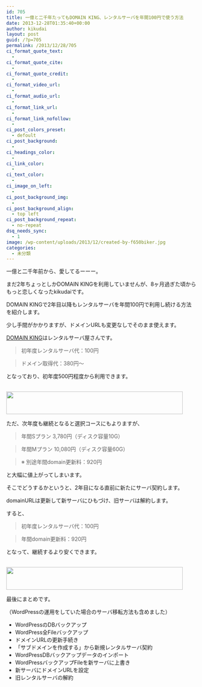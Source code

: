 ```yaml
---
id: 705
title: 一億と二千年たってもDOMAIN KING、レンタルサーバを年間100円で使う方法
date: 2013-12-28T01:35:40+00:00
author: kikudai
layout: post
guid: /?p=705
permalink: /2013/12/28/705
ci_format_quote_text:
  - 
ci_format_quote_cite:
  - 
ci_format_quote_credit:
  - 
ci_format_video_url:
  - 
ci_format_audio_url:
  - 
ci_format_link_url:
  - 
ci_format_link_nofollow:
  - 
ci_post_colors_preset:
  - defoult
ci_post_background:
  - 
ci_headings_color:
  - 
ci_link_color:
  - 
ci_text_color:
  - 
ci_image_on_left:
  - 
ci_post_background_img:
  - 
ci_post_background_align:
  - top left
ci_post_background_repeat:
  - no-repeat
dsq_needs_sync:
  - 1
image: /wp-content/uploads/2013/12/created-by-f650biker.jpg
categories:
  - 未分類
---
```

一億と二千年前から、愛してるーーー。
  
まだ2年ちょっとしかDOMAIN KINGを利用していませんが、8ヶ月過ぎた頃からもっと恋しくなったkikudaiです。

DOMAIN KINGで2年目以降もレンタルサーバを年間100円で利用し続ける方法を紹介します。
  
少し手間がかかりますが、ドメインURLも変更なしでそのまま使えます。

<a href="http://px.a8.net/svt/ejp?a8mat=264J0W+DD29KI+CJY+NTJWY" target="_blank" rel="nofollow">DOMAIN KING</a>はレンタルサーバ屋さんです。<!--more-->

> 初年度レンタルサーバ代：100円
  
> ドメイン取得代：380円〜

となっており、初年度500円程度から利用できます。

<a href="http://px.a8.net/svt/ejp?a8mat=264J0W+DD29KI+CJY+NW4I9" target="_blank" rel="nofollow"><br /> <img src="http://www22.a8.net/svt/bgt?aid=131221328808&wid=001&eno=01&mid=s00000001627004013000&mc=1" border="0" alt="" width="468" height="60" /></a>

ただ、次年度も継続となると選択コースにもよりますが、

> 年間Sプラン 3,780円（ディスク容量10G）
  
> 年間Mプラン 10,080円（ディスク容量60G）
  
> ※ 別途年間domain更新料：920円

と大幅に値上がってしまいます。

そこでどうするかというと、2年目になる直前に新たにサーバ契約します。
  
domainURLは更新して新サーバにひもづけ、旧サーバは解約します。

すると、

> 初年度レンタルサーバ代：100円
  
> 年間domain更新料：920円

となって、継続するより安くできます。

<a href="http://px.a8.net/svt/ejp?a8mat=264J0W+DD29KI+CJY+NW4I9" target="_blank" rel="nofollow"><br /> <img src="http://www22.a8.net/svt/bgt?aid=131221328808&wid=001&eno=01&mid=s00000001627004013000&mc=1" border="0" alt="" width="468" height="60" /></a>

最後にまとめです。
  
（WordPressの運用をしていた場合のサーバ移転方法も含めました）

  * WordPressのDBバックアップ
  * WordPress全Fileバックアップ
  * ドメインURLの更新手続き
  * 「サブドメインを作成する」から新規レンタルサーバ契約
  * WordPressDBバックアップデータのインポート
  * WordPressバックアップFileを新サーバに上書き
  * 新サーバにドメインURLを設定
  * 旧レンタルサーバの解約

<img src="http://www11.a8.net/0.gif?a8mat=264J0W+DD29KI+CJY+NTJWY" border="0" alt="" width="1" height="1" style="display: none;" /><img src="http://www13.a8.net/0.gif?a8mat=264J0W+DD29KI+CJY+NW4I9" border="0" alt="" width="1" height="1" style="display: none;" />
